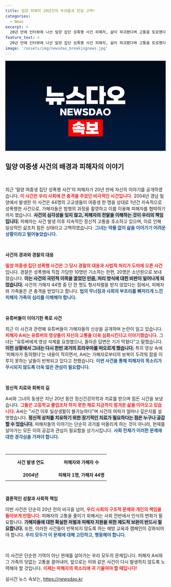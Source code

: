 ```yaml
---
title: 밀양 피해자 20년간의 두려움과 진실 고백!
categories:
  - News
excerpt: >
  20년 만에 인터뷰에 나선 밀양 집단 성폭행 사건 피해자, 삶이 파괴됐다며 고통을 토로했다. 최근 유튜버들의 신상 공개 논란 속에, 또 다시 가해자들의 처벌 부재에 충격을 받았다.
feature_text: >
  20년 만에 인터뷰에 나선 밀양 집단 성폭행 사건 피해자, 삶이 파괴됐다며 고통을 토로했다. 최근 유튜버들의 신상 공개 논란 속에, 또 다시 가해자들의 처벌 부재에 충격을 받았다.
image: '/assets/img/newsdao_breakingnews.jpg'
---
```


<p><img src="/assets/img/newsdao_breakingnews.jpg" alt="koreaapp 속보" /></p>

<h2 data-ke-size="size26">밀양 여중생 사건의 배경과 피해자의 이야기</h2>

<p data-ke-size="size16">&nbsp;</p>

<p>최근 '밀양 여중생 집단 성폭행 사건'의 피해자가 20년 만에 자신의 이야기를 공개하였습니다. <b><span style="color: #ee2323;">이 사건은 우리 사회에 큰 충격을 주었던 비극적인 사건입니다.</span></b> 2004년 경남 밀양에서 발생한 이 사건은 44명의 고교생들이 여중생 한 명을 상대로 1년간 지속적으로 성폭행한 사건으로, 가해자들은 범행의 과정을 촬영하고 이를 이용해 피해자를 협박하기까지 했습니다. <b><span style="background-color: #21538527;">사건의 심각성을 잊지 않고, 피해자의 전말을 이해하는 것이 우리의 책임입니다.</span></b> 피해자는 사건 발생 이후 지속적인 정신적 고통을 호소하고 있으며, 이로 인해 일상적인 삶조차 힘든 상태라고 고백하였습니다. <b><span style="color: #1a5490;">그녀는 약물 없이 삶을 이어가기 어려운 상황이라고 털어놓았습니다.</span></b></p>

<p data-ke-size="size16">&nbsp;</p>

<p><b>사건의 경과와 경찰의 대응</b></p>

<p><b><span style="color: #ee2323;">밀양 여중생 집단 성폭행 사건은 그 당시 경찰의 대응과 사법적 처리가 도마에 오른 사건</span></b>입니다. 경찰은 성폭행에 직접 가담한 10명만 기소하는 한편, 20명은 소년원으로 보내졌습니다. <b><span style="background-color: #21538527;">이는 사건의 국민적 이목을 끌었던 만큼, 처리 방식에 대한 비판이 일어나게 되었습니다.</span></b> 사건의 가해자 44명 중 단 한 명도 형사처벌을 받지 않았다는 점에서, 피해자와 가족들은 큰 충격을 받았다고 합니다. <b><span style="color: #1a5490;">법의 무너짐과 사회의 부조리를 뼈저리게 느낀 피해자 가족의 심리를 이해해야 합니다.</span></b></p>

<p data-ke-size="size16">&nbsp;</p>

<p><b>유튜버들이 이야기한 폭로 사건</b></p>

<p>최근 이 사건과 관련해 유튜버들이 가해자들의 신상을 공개하며 논란이 일고 있습니다. <b><span style="color: #ee2323;">피해자 A씨는 유튜버의 영상들이 자신의 고통을 더욱 심화시킨다고 이야기했습니다.</span></b> 그녀는 "유튜버에게 영상 삭제를 요청했으나, 돌아온 답변은 기가 막혔다"고 말했습니다. <b><span style="background-color: #21538527;">이런 상황에서 그녀는 다시 한번 과거의 트라우마를 떠오르게 했습니다.</span></b> 특히 영상 속에 ‘피해자가 동의했다’는 내용이 적히면서, A씨는 가해자로부터의 보복이 두려워 잠을 이루지 못하는 날들이 반복되고 있다고 전했습니다. <b><span style="color: #1a5490;">이번 사건을 통해 피해자의 목소리가 무시되지 않도록 더욱 많은 관심이 필요합니다.</span></b></p>

<p data-ke-size="size16">&nbsp;</p>

<p><b>정신적 치료와 회복의 길</b></p>

<p>A씨와 그녀의 동생은 지난 20년 동안 정신건강의학과 치료를 받으며 힘든 시간을 보냈습니다. <b><span style="color: #ee2323;">그들은 고등학교 졸업조차 하지 못한 채로 지금까지 힘겨운 삶을 이어오고 있습니다.</span></b> A씨는 "사건 이후 일상생활이 불가능하다"며 사건의 여파가 얼마나 깊은지를 설명했습니다. <b><span style="background-color: #21538527;">정신적 상처를 치유하기 위한 장기적인 치료가 필요하다는 점은 누구나 공감할 수 있습니다.</span></b> 피해자들의 이야기는 단순히 과거를 떠올리게 하는 것이 아니라, 현재를 살아가는 모든 이의 공감과 관심이 필요함을 상기시킵니다. <b><span style="color: #1a5490;">사회 전체가 이러한 문제에 대한 경각심을 가져야 합니다.</span></b></p>

<p data-ke-size="size16">&nbsp;</p>

<table style="width: 100%; border-collapse: collapse;">
    <tr>
        <th style="width: 50%; text-align: center; height: 40px;">사건 발생 연도</th>
        <th style="width: 50%; text-align: center; height: 40px;">피해자와 가해자 수</th>
    </tr>
    <tr>
        <td style="text-align: center; height: 30px;"><b>2004년</b></td>
        <td style="text-align: center; height: 30px;"><b>피해자 1명, 가해자 44명</b></td>
    </tr>
</table>

<p data-ke-size="size16">&nbsp;</p>

<p><b>결론적인 성찰과 사회적 책임</b></p>

<p>이번 사건은 단순히 20년 전의 비극을 넘어, <b><span style="color: #ee2323;">우리 사회의 구조적 문제와 개인의 책임을 돌아보게 만듭니다.</span></b> 피해자의 고통을 줄이기 위해서는 사회 전반에서 인식의 변화가 필요합니다. <b><span style="background-color: #21538527;">가해자들에 대한 확실한 처벌과 피해자 지원을 위한 제도적 보완이 반드시 필요합니다.</span></b> 또한, 이러한 사건들이 반복되지 않도록 하는 예방 교육과 캠페인이 강화되어야 합니다. <b><span style="color: #1a5490;">우리 모두가 이 문제에 대해 고민하고, 행동해야 합니다.</span></b></p>

<p data-ke-size="size16">&nbsp;</p>

<p>이 사건은 단순한 기억이 아닌 현재를 살아가는 우리 모두의 문제입니다. 피해자 A씨와 그 가족의 덧없는 고통을 끌어내어, 앞으로는 이와 같은 사건이 다시 발생하지 않도록 노력해야 할 것입니다. <b><span style="color: #ee2323;">이제는 피해자의 목소리에 귀 기울여야 할 때입니다!</span></b></p>
실시간 뉴스 속보는, <a href="https://newsdao.kr" rel="dofollow">https://newsdao.kr</a>


